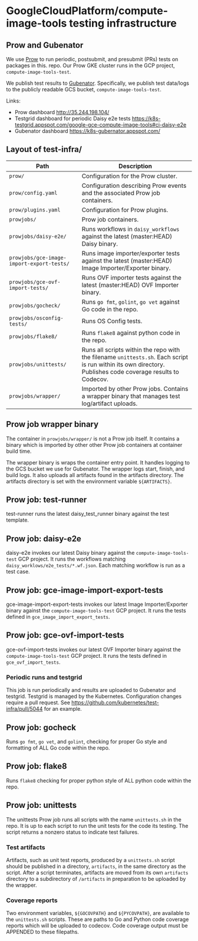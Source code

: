 # GoogleCloudPlatform/compute-image-tools testing infrastructure

## Prow and Gubenator

We use [Prow](https://github.com/kubernetes/test-infra/tree/master/prow)
to run periodic, postsubmit, and presubmit (PRs) tests on packages in this.
repo. Our Prow GKE cluster runs in the GCP project, `compute-image-tools-test`.

We publish test results to
[Gubenator](https://github.com/kubernetes/test-infra/tree/master/gubernator).
Specifically, we publish test data/logs
to the publicly readable GCS bucket, `compute-image-tools-test`.

Links:
* Prow dashboard http://35.244.198.104/
* Testgrid dashboard for periodic Daisy e2e tests
https://k8s-testgrid.appspot.com/google-gce-compute-image-tools#ci-daisy-e2e
* Gubenator dashboard https://k8s-gubernator.appspot.com/

## Layout of test-infra/

| Path | Description |
| --- | --- |
| `prow/` | Configuration for the Prow cluster. |
| `prow/config.yaml` | Configuration describing Prow events and the associated Prow job containers. |
| `prow/plugins.yaml` | Configuration for Prow plugins. |
| `prowjobs/` | Prow job containers. |
| `prowjobs/daisy-e2e/` | Runs workflows in `daisy_workflows` against the latest (master:HEAD) Daisy binary. |
| `prowjobs/gce-image-import-export-tests/` | Runs image importer/exporter tests against the latest (master:HEAD) Image Importer/Exporter binary. |
| `prowjobs/gce-ovf-import-tests/` | Runs OVF importer tests against the latest (master:HEAD) OVF Importer binary. |
| `prowjobs/gocheck/` | Runs `go fmt`, `golint`, `go vet` against Go code in the repo. |
| `prowjobs/osconfig-tests/` | Runs OS Config tests. |
| `prowjobs/flake8/` | Runs `flake8` against python code in the repo. |
| `prowjobs/unittests/` | Runs all scripts within the repo with the filename `unittests.sh`. Each script is run within its own directory. Publishes code coverage results to Codecov. |
| `prowjobs/wrapper/` | Imported by other Prow jobs. Contains a wrapper binary that manages test log/artifact uploads. |

## Prow job wrapper binary

The container in `prowjobs/wrapper/` is not a Prow job itself. It contains a
binary which is imported by other other Prow job containers at container build
time.

The wrapper binary is wraps the container entry point. It handles logging to
the GCS bucket we use for Gubenator. The wrapper logs start, finish, and build
logs. It also uploads all artifacts found in the artifacts directory.
The artifacts directory is set with the environment variable `${ARTIFACTS}`.

## Prow job: test-runner

test-runner runs the latest daisy_test_runner binary against the test
template.

## Prow job: daisy-e2e

daisy-e2e invokes our latest Daisy binary against the
`compute-image-tools-test` GCP project. It runs the workflows matching
`daisy_worklows/e2e_tests/*.wf.json`.
Each matching workflow is run as a test case.

## Prow job: gce-image-import-export-tests

gce-image-import-export-tests invokes our latest Image Importer/Exporter
 binary against the `compute-image-tools-test` GCP project. It runs the
 tests defined in `gce_image_import_export_tests`.

## Prow job: gce-ovf-import-tests

gce-ovf-import-tests invokes our latest OVF Importer binary against the
`compute-image-tools-test` GCP project. It runs the tests defined in
`gce_ovf_import_tests`.

### Periodic runs and testgrid

This job is run periodically and results are uploaded to Gubenator and testgrid.
Testgrid is managed by the Kubernetes. Configuration changes require a pull
request. See
https://github.com/kubernetes/test-infra/pull/5044
for an example.

## Prow job: gocheck

Runs `go fmt`, `go vet`, and `golint`, checking for proper Go style and
formatting of ALL Go code within the repo.

## Prow job: flake8

Runs `flake8` checking for proper python style of ALL python code within the 
repo.

## Prow job: unittests

The unittests Prow job runs all scripts with the name `unittests.sh` in the
repo. It is up to each script to run the unit tests for the code its testing.
The script returns a nonzero status to indicate test failures.

### Test artifacts

Artifacts, such as unit test reports, produced by a `unittests.sh` script
should be published in a directory, `artifacts`, in the same directory as the
script. After a script terminates, artifacts are moved from its own `artifacts`
directory to a subdirectory of `/artifacts` in preparation to be uploaded by
the wrapper.

### Coverage reports

Two environment variables, `${GOCOVPATH}` and `${PYCOVPATH}`, are available to
the `unittests.sh` scripts. These are paths to Go and Python code coverage
reports which will be uploaded to codecov. Code coverage output must be
APPENDED to these filepaths.
